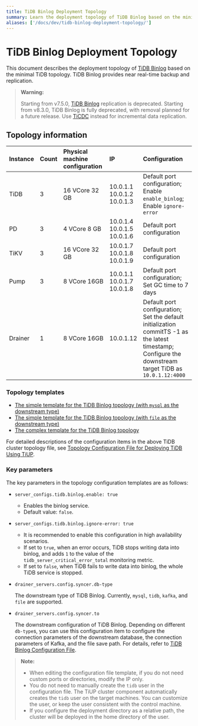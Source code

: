```yaml
---
title: TiDB Binlog Deployment Topology
summary: Learn the deployment topology of TiDB Binlog based on the minimal TiDB topology.
aliases: ['/docs/dev/tidb-binlog-deployment-topology/']
---
```


# TiDB Binlog Deployment Topology

This document describes the deployment topology of [TiDB Binlog](/tidb-binlog/tidb-binlog-overview.md) based on the minimal TiDB topology. TiDB Binlog provides near real-time backup and replication.

> **Warning:**
>
> Starting from v7.5.0, [TiDB Binlog](/tidb-binlog/tidb-binlog-overview.md) replication is deprecated. Starting from v8.3.0, TiDB Binlog is fully deprecated, with removal planned for a future release. Use [TiCDC](/ticdc/ticdc-overview.md) instead for incremental data replication.

## Topology information

| Instance | Count | Physical machine configuration | IP | Configuration |
| :-- | :-- | :-- | :-- | :-- |
| TiDB | 3 | 16 VCore 32 GB | 10.0.1.1 <br/> 10.0.1.2 <br/> 10.0.1.3 | Default port configuration; <br/> Enable `enable_binlog`; <br/> Enable `ignore-error` |
| PD | 3 | 4 VCore 8 GB | 10.0.1.4 <br/> 10.0.1.5 <br/> 10.0.1.6 | Default port configuration |
| TiKV | 3 | 16 VCore 32 GB | 10.0.1.7 <br/> 10.0.1.8 <br/> 10.0.1.9 | Default port configuration |
| Pump| 3 | 8 VCore 16GB | 10.0.1.1 <br/> 10.0.1.7 <br/> 10.0.1.8 | Default port configuration; <br/> Set GC time to 7 days |
| Drainer | 1 | 8 VCore 16GB | 10.0.1.12 | Default port configuration; <br/> Set the default initialization commitTS -1 as the latest timestamp; <br/> Configure the downstream target TiDB as `10.0.1.12:4000` |

### Topology templates

- [The simple template for the TiDB Binlog topology (with `mysql` as the downstream type)](https://github.com/pingcap/docs/blob/master/config-templates/simple-tidb-binlog.yaml)
- [The simple template for the TiDB Binlog topology (with `file` as the downstream type)](https://github.com/pingcap/docs/blob/master/config-templates/simple-file-binlog.yaml)
- [The complex template for the TiDB Binlog topology](https://github.com/pingcap/docs/blob/master/config-templates/complex-tidb-binlog.yaml)

For detailed descriptions of the configuration items in the above TiDB cluster topology file, see [Topology Configuration File for Deploying TiDB Using TiUP](/tiup/tiup-cluster-topology-reference.md).

### Key parameters

The key parameters in the topology configuration templates are as follows:

- `server_configs.tidb.binlog.enable: true`

    - Enables the binlog service.
    - Default value: `false`.

- `server_configs.tidb.binlog.ignore-error: true`

    - It is recommended to enable this configuration in high availability scenarios.
    - If set to `true`, when an error occurs, TiDB stops writing data into binlog, and adds `1` to the value of the `tidb_server_critical_error_total` monitoring metric.
    - If set to `false`, when TiDB fails to write data into binlog, the whole TiDB service is stopped.

- `drainer_servers.config.syncer.db-type`

    The downstream type of TiDB Binlog. Currently, `mysql`, `tidb`, `kafka`, and `file` are supported.

- `drainer_servers.config.syncer.to`

    The downstream configuration of TiDB Binlog. Depending on different `db-type`s, you can use this configuration item to configure the connection parameters of the downstream database, the connection parameters of Kafka, and the file save path. For details, refer to [TiDB Binlog Configuration File](/tidb-binlog/tidb-binlog-configuration-file.md#syncerto).

> **Note:**
>
> - When editing the configuration file template, if you do not need custom ports or directories, modify the IP only.
> - You do not need to manually create the `tidb` user in the configuration file. The TiUP cluster component automatically creates the `tidb` user on the target machines. You can customize the user, or keep the user consistent with the control machine.
> - If you configure the deployment directory as a relative path, the cluster will be deployed in the home directory of the user.
